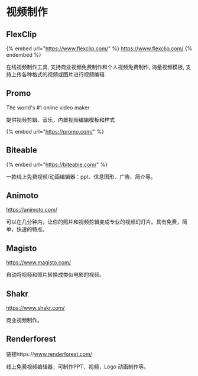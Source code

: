 # 视频制作

## FlexClip

{% embed url="https://www.flexclip.com/" %}
https://www.flexclip.com/
{% endembed %}

在线视频制作工具, 支持商业视频免费制作和个人视频免费制作, 海量视频模板, 支持上传各种格式的视频或图片进行视频编辑.

## Promo

The world's #1 online video maker

提供视频剪辑、音乐，内置视频编辑模板和样式

{% embed url="https://promo.com/" %}

## Biteable

{% embed url="https://biteable.com/" %}

一款线上免费视频/动画编辑器：ppt、信息图形、广告、简介等。

## Animoto

https://animoto.com/

可以在几分钟内，让你的照片和视频剪辑变成专业的视频幻灯片。具有免费，简单，快速的特点。

## Magisto

https://www.magisto.com/

自动将视频和照片转换成类似电影的视频。

## Shakr

https://www.shakr.com/

商业视频制作。

## Renderforest

链接https://www.renderforest.com/

线上免费视频编辑器，可制作PPT、视频，Logo 动画制作等。
